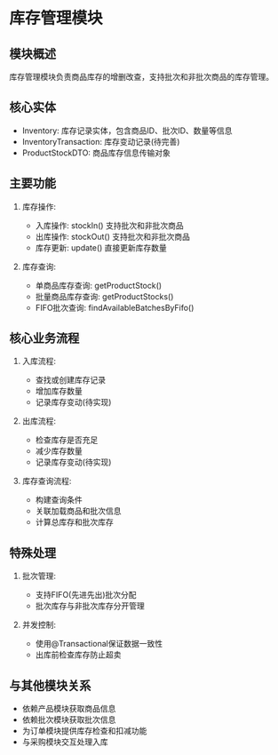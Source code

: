 # 库存管理模块

## 模块概述
库存管理模块负责商品库存的增删改查，支持批次和非批次商品的库存管理。

## 核心实体
- Inventory: 库存记录实体，包含商品ID、批次ID、数量等信息
- InventoryTransaction: 库存变动记录(待完善)
- ProductStockDTO: 商品库存信息传输对象

## 主要功能
1. 库存操作:
   - 入库操作: stockIn() 支持批次和非批次商品
   - 出库操作: stockOut() 支持批次和非批次商品
   - 库存更新: update() 直接更新库存数量

2. 库存查询:
   - 单商品库存查询: getProductStock()
   - 批量商品库存查询: getProductStocks()
   - FIFO批次查询: findAvailableBatchesByFifo()

## 核心业务流程
1. 入库流程:
   - 查找或创建库存记录
   - 增加库存数量
   - 记录库存变动(待实现)

2. 出库流程: 
   - 检查库存是否充足
   - 减少库存数量
   - 记录库存变动(待实现)

3. 库存查询流程:
   - 构建查询条件
   - 关联加载商品和批次信息
   - 计算总库存和批次库存

## 特殊处理
1. 批次管理:
   - 支持FIFO(先进先出)批次分配
   - 批次库存与非批次库存分开管理

2. 并发控制:
   - 使用@Transactional保证数据一致性
   - 出库前检查库存防止超卖

## 与其他模块关系
- 依赖产品模块获取商品信息
- 依赖批次模块获取批次信息
- 为订单模块提供库存检查和扣减功能
- 与采购模块交互处理入库
